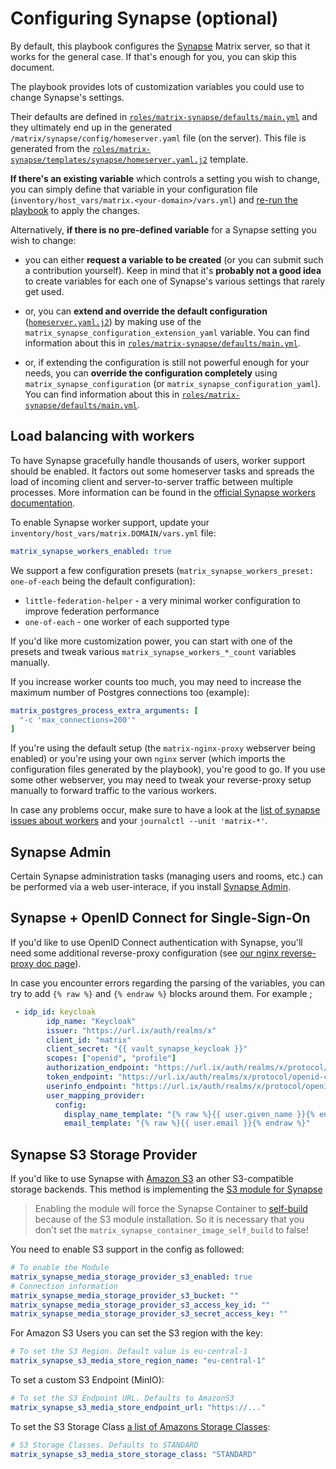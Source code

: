 # Configuring Synapse (optional)

By default, this playbook configures the [Synapse](https://github.com/matrix-org/synapse) Matrix server, so that it works for the general case.
If that's enough for you, you can skip this document.

The playbook provides lots of customization variables you could use to change Synapse's settings.

Their defaults are defined in [`roles/matrix-synapse/defaults/main.yml`](../roles/matrix-synapse/defaults/main.yml) and they ultimately end up in the generated `/matrix/synapse/config/homeserver.yaml` file (on the server). This file is generated from the [`roles/matrix-synapse/templates/synapse/homeserver.yaml.j2`](../roles/matrix-synapse/templates/synapse/homeserver.yaml.j2) template.

**If there's an existing variable** which controls a setting you wish to change, you can simply define that variable in your configuration file (`inventory/host_vars/matrix.<your-domain>/vars.yml`) and [re-run the playbook](installing.md) to apply the changes.

Alternatively, **if there is no pre-defined variable** for a Synapse setting you wish to change:

- you can either **request a variable to be created** (or you can submit such a contribution yourself). Keep in mind that it's **probably not a good idea** to create variables for each one of Synapse's various settings that rarely get used.

- or, you can **extend and override the default configuration** ([`homeserver.yaml.j2`](../roles/matrix-synapse/templates/synapse/homeserver.yaml.j2)) by making use of the `matrix_synapse_configuration_extension_yaml` variable. You can find information about this in [`roles/matrix-synapse/defaults/main.yml`](../roles/matrix-synapse/defaults/main.yml).

- or, if extending the configuration is still not powerful enough for your needs, you can **override the configuration completely** using `matrix_synapse_configuration` (or `matrix_synapse_configuration_yaml`). You can find information about this in [`roles/matrix-synapse/defaults/main.yml`](../roles/matrix-synapse/defaults/main.yml).


## Load balancing with workers

To have Synapse gracefully handle thousands of users, worker support should be enabled. It factors out some homeserver tasks and spreads the load of incoming client and server-to-server traffic between multiple processes. More information can be found in the [official Synapse workers documentation](https://github.com/matrix-org/synapse/blob/master/docs/workers.md).

To enable Synapse worker support, update your `inventory/host_vars/matrix.DOMAIN/vars.yml` file:

```yaml
matrix_synapse_workers_enabled: true
```

We support a few configuration presets (`matrix_synapse_workers_preset: one-of-each` being the default configuration):
- `little-federation-helper` - a very minimal worker configuration to improve federation performance
- `one-of-each` - one worker of each supported type

If you'd like more customization power, you can start with one of the presets and tweak various `matrix_synapse_workers_*_count` variables manually.

If you increase worker counts too much, you may need to increase the maximum number of Postgres connections too (example):

```yaml
matrix_postgres_process_extra_arguments: [
  "-c 'max_connections=200'"
]
```

If you're using the default setup (the `matrix-nginx-proxy` webserver being enabled) or you're using your own `nginx` server (which imports the configuration files generated by the playbook), you're good to go. If you use some other webserver, you may need to tweak your reverse-proxy setup manually to forward traffic to the various workers.

In case any problems occur, make sure to have a look at the [list of synapse issues about workers](https://github.com/matrix-org/synapse/issues?q=workers+in%3Atitle) and your `journalctl --unit 'matrix-*'`.


## Synapse Admin

Certain Synapse administration tasks (managing users and rooms, etc.) can be performed via a web user-interace, if you install [Synapse Admin](configuring-playbook-synapse-admin.md).


## Synapse + OpenID Connect for Single-Sign-On

If you'd like to use OpenID Connect authentication with Synapse, you'll need some additional reverse-proxy configuration (see [our nginx reverse-proxy doc page](configuring-playbook-nginx.md#synapse-openid-connect-for-single-sign-on)).

In case you encounter errors regarding the parsing of the variables, you can try to add `{% raw %}` and `{% endraw %}` blocks around them. For example ;

```yaml
 - idp_id: keycloak
        idp_name: "Keycloak"
        issuer: "https://url.ix/auth/realms/x"
        client_id: "matrix"
        client_secret: "{{ vault_synapse_keycloak }}"
        scopes: ["openid", "profile"]
        authorization_endpoint: "https://url.ix/auth/realms/x/protocol/openid-connect/auth"
        token_endpoint: "https://url.ix/auth/realms/x/protocol/openid-connect/token"
        userinfo_endpoint: "https://url.ix/auth/realms/x/protocol/openid-connect/userinfo"
        user_mapping_provider:
          config:
            display_name_template: "{% raw %}{{ user.given_name }}{% endraw %} {% raw %}{{ user.family_name }}{% endraw %}"
            email_template: "{% raw %}{{ user.email }}{% endraw %}"
```

## Synapse S3 Storage Provider

If you'd like to use Synapse with [Amazon S3](https://aws.amazon.com/s3/) an other S3-compatible storage backends.
This method is implementing the [S3 module for Synapse](https://github.com/matrix-org/synapse-s3-storage-provider)

> Enabling the module will force the Synapse Container to [self-build](/docs/self-building.md) because of the S3 module installation.
> So it is necessary that you don't set the `matrix_synapse_container_image_self_build` to false!

You need to enable S3 support in the config as followed:

```yaml
# To enable the Module
matrix_synapse_media_storage_provider_s3_enabled: true
# Connection information
matrix_synapse_media_storage_provider_s3_bucket: ""
matrix_synapse_media_storage_provider_s3_access_key_id: ""
matrix_synapse_media_storage_provider_s3_secret_access_key: ""
```

For Amazon S3 Users you can set the S3 region with the key:
```yaml
# To set the S3 Region. Default value is eu-central-1
matrix_synapse_s3_media_store_region_name: "eu-central-1"
```

To set a custom S3 Endpoint (MinIO):
```yaml
# To set the S3 Endpoint URL. Defaults to AmazonS3
matrix_synapse_s3_media_store_endpoint_url: "https://..."
```

To set the S3 Storage Class [a list of Amazons Storage Classes](https://aws.amazon.com/s3/storage-classes/):
```yaml
# S3 Storage Classes. Defaults to STANDARD
matrix_synapse_s3_media_store_storage_class: "STANDARD"
```
